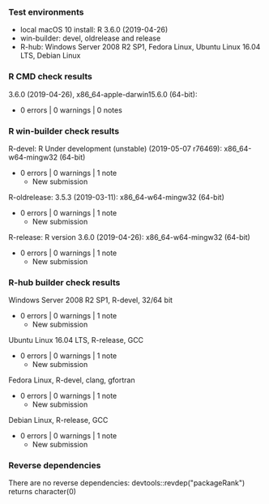 ### Test environments

* local macOS 10 install: R 3.6.0 (2019-04-26)
* win-builder: devel, oldrelease and release
* R-hub: Windows Server 2008 R2 SP1, Fedora Linux, Ubuntu Linux 16.04 LTS, Debian Linux


### R CMD check results

3.6.0 (2019-04-26), x86_64-apple-darwin15.6.0 (64-bit):
* 0 errors | 0 warnings | 0 notes


### R win-builder check results

R-devel: R Under development (unstable) (2019-05-07 r76469): x86_64-w64-mingw32 (64-bit)
* 0 errors | 0 warnings | 1 note
  - New submission

R-oldrelease: 3.5.3 (2019-03-11): x86_64-w64-mingw32 (64-bit)
* 0 errors | 0 warnings | 1 note
  - New submission

R-release: R version 3.6.0 (2019-04-26): x86_64-w64-mingw32 (64-bit)
* 0 errors | 0 warnings | 1 note
  - New submission


### R-hub builder check results

Windows Server 2008 R2 SP1, R-devel, 32/64 bit
* 0 errors | 0 warnings | 1 note
  - New submission

Ubuntu Linux 16.04 LTS, R-release, GCC
* 0 errors | 0 warnings | 1 note
  - New submission

Fedora Linux, R-devel, clang, gfortran
* 0 errors | 0 warnings | 1 note
  - New submission

Debian Linux, R-release, GCC
* 0 errors | 0 warnings | 1 note
  - New submission
  

### Reverse dependencies

There are no reverse dependencies:
  devtools::revdep("packageRank") returns character(0)
